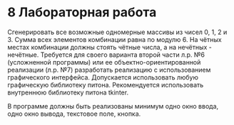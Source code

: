 # 8 Лабораторная работа 
Сгенерировать все возможные одномерные массивы из чисел 0, 1, 2 и 3.
Сумма всех элементов комбинации равна по модулю 6. На чётных местах комбинации должны стоять чётные числа, а на нечётных - нечётные.
Требуется для своего варианта второй части л.р. №6 (усложненной программы) или ее объектно-ориентированной реализации (л.р. №7) разработать реализацию с использованием графического интерфейса. Допускается использовать любую графическую библиотеку питона.
Рекомендуется использовать внутреннюю библиотеку питона tkinter.

В программе должны быть реализованы минимум одно окно ввода, одно окно вывода, текстовое поле, кнопка.
